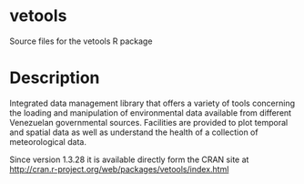 vetools
=======

Source files for the vetools R package

Description
===========
Integrated data management library that offers a variety of 
tools concerning the loading and manipulation of environmental 
data available from different Venezuelan governmental sources. 
Facilities are provided to plot temporal and spatial data as 
well as understand the health of a collection of meteorological data.

Since version 1.3.28 it is available directly form the CRAN site at
http://cran.r-project.org/web/packages/vetools/index.html

